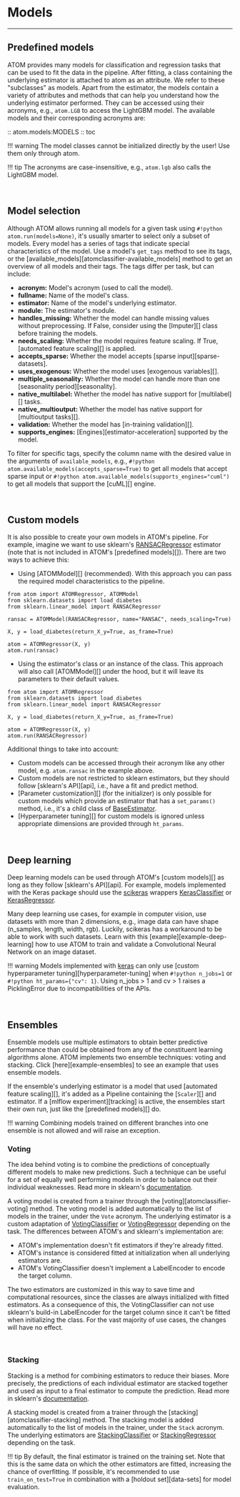 # Models
--------

## Predefined models

ATOM provides many models for classification and regression tasks
that can be used to fit the data in the pipeline. After fitting, a
class containing the underlying estimator is attached to atom as an
attribute. We refer to these "subclasses" as models. Apart from the
estimator, the models contain a variety of attributes and methods that
can help you understand how the underlying estimator performed. They
can be accessed using their acronyms, e.g., `atom.LGB` to access the
LightGBM model. The available models and their corresponding
acronyms are:

:: atom.models:MODELS
    :: toc

!!! warning
    The model classes cannot be initialized directly by the user! Use
    them only through atom.

!!! tip
    The acronyms are case-insensitive, e.g., `atom.lgb` also calls
    the LightGBM model.

<br>

## Model selection

Although ATOM allows running all models for a given task using
`#!python atom.run(models=None)`, it's usually smarter to select only
a subset of models. Every model has a series of tags that indicate
special characteristics of the model. Use a model's `get_tags` method
to see its tags, or the [available_models][atomclassifier-available_models]
method to get an overview of all models and their tags. The tags differ
per task, but can include:

- **acronym:** Model's acronym (used to call the model).
- **fullname:** Name of the model's class.
- **estimator:** Name of the model's underlying estimator.
- **module:** The estimator's module.
- **handles_missing:** Whether the model can handle missing values
  without preprocessing. If False, consider using the [Imputer][] class
  before training the models.
- **needs_scaling:** Whether the model requires feature scaling. If True,
  [automated feature scaling][] is applied.
- **accepts_sparse:** Whether the model accepts [sparse input][sparse-datasets].
- **uses_exogenous:** Whether the model uses [exogenous variables][].
- **multiple_seasonality:** Whether the model can handle more than one
  [seasonality period][seasonality].
- **native_multilabel:** Whether the model has native support for [multilabel][] tasks.
- **native_multioutput:** Whether the model has native support for [multioutput tasks][].
- **validation:** Whether the model has [in-training validation][].
- **supports_engines:** [Engines][estimator-acceleration] supported by the model.

To filter for specific tags, specify the column name with the desired value
in the arguments of `available_models`, e.g., `#!python atom.available_models(accepts_sparse=True)`
to get all models that accept sparse input or `#!python atom.available_models(supports_engines="cuml")`
to get all models that support the [cuML][] engine.


<br>

## Custom models

It is also possible to create your own models in ATOM's pipeline. For
example, imagine we want to use sklearn's [RANSACRegressor](https://scikit-learn.org/stable/modules/generated/sklearn.linear_model.RANSACRegressor.html)
estimator (note that is not included in ATOM's [predefined models][]).
There are two ways to achieve this:

* Using [ATOMModel][] (recommended). With this approach you can pass
  the required model characteristics to the pipeline.

```pycon
from atom import ATOMRegressor, ATOMModel
from sklearn.datasets import load_diabetes
from sklearn.linear_model import RANSACRegressor

ransac = ATOMModel(RANSACRegressor, name="RANSAC", needs_scaling=True)

X, y = load_diabetes(return_X_y=True, as_frame=True)

atom = ATOMRegressor(X, y)
atom.run(ransac)
```

* Using the estimator's class or an instance of the class. This approach
  will also call [ATOMModel][] under the hood, but it will leave its
  parameters to their default values.

```pycon
from atom import ATOMRegressor
from sklearn.datasets import load_diabetes
from sklearn.linear_model import RANSACRegressor

X, y = load_diabetes(return_X_y=True, as_frame=True)

atom = ATOMRegressor(X, y)
atom.run(RANSACRegressor)
```

Additional things to take into account:

* Custom models can be accessed through their acronym like any other model, e.g.
  `atom.ransac` in the example above.
* Custom models are not restricted to sklearn estimators, but they should
  follow [sklearn's API][api], i.e., have a fit and predict method.
* [Parameter customization][] (for the initializer) is only possible for
  custom models which provide an estimator that has a `set_params()` method,
  i.e., it's a child class of [BaseEstimator](https://scikit-learn.org/stable/modules/generated/sklearn.base.BaseEstimator.html).
* [Hyperparameter tuning][] for custom models is ignored unless appropriate
  dimensions are provided through `ht_params`.

<br>


## Deep learning

Deep learning models can be used through ATOM's [custom models][]
as long as they follow [sklearn's API][api]. For example, models
implemented with the Keras package should use the [scikeras](https://www.adriangb.com/scikeras/stable/)
wrappers [KerasClassifier](https://www.adriangb.com/scikeras/refs/heads/master/generated/scikeras.wrappers.KerasClassifier.html#scikeras.wrappers.KerasClassifier)
or [KerasRegressor](https://www.adriangb.com/scikeras/refs/heads/master/generated/scikeras.wrappers.KerasRegressor.html#scikeras.wrappers.KerasRegressor).

Many deep learning use cases, for example in computer vision, use datasets
with more than 2 dimensions, e.g., image data can have shape (n_samples,
length, width, rgb). Luckily, scikeras has a workaround to be able to work
with such datasets. Learn with this [example][example-deep-learning] how to
use ATOM to train and validate a Convolutional Neural Network on an image
dataset.

!!! warning
    Models implemented with [keras](https://keras.io/) can only use
    [custom hyperparameter tuning][hyperparameter-tuning] when `#!python n_jobs=1`
    or `#!python ht_params={"cv": 1}`. Using n_jobs > 1 and cv > 1 raises a
    PicklingError due to incompatibilities of the APIs.

<br>


## Ensembles

Ensemble models use multiple estimators to obtain better predictive
performance than could be obtained from any of the constituent learning
algorithms alone. ATOM implements two ensemble techniques: voting and
stacking. Click [here][example-ensembles] to see an example that uses
ensemble models.

If the ensemble's underlying estimator is a model that used [automated feature scaling][],
it's added as a Pipeline containing the [`Scaler`][] and estimator. If
a [mlflow experiment][tracking] is active, the ensembles start their
own run, just like the [predefined models][] do.

!!! warning
    Combining models trained on different branches into one ensemble is
    not allowed and will raise an exception.


### Voting

The idea behind voting is to combine the predictions of conceptually
different models to make new predictions. Such a technique can be
useful for a set of equally well performing models in order to balance
out their individual weaknesses. Read more in sklearn's [documentation](https://scikit-learn.org/stable/modules/ensemble.html#voting-classifier).

A voting model is created from a trainer through the [voting][atomclassifier-voting]
method. The voting model is added automatically to the list of
models in the trainer, under the `Vote` acronym. The underlying
estimator is a custom adaptation of [VotingClassifier](https://scikit-learn.org/stable/modules/generated/sklearn.ensemble.VotingClassifier.html)
or [VotingRegressor](https://scikit-learn.org/stable/modules/generated/sklearn.ensemble.VotingRegressor.html)
depending on the task. The differences between ATOM's and sklearn's
implementation are:

* ATOM's implementation doesn't fit estimators if they're already fitted.
* ATOM's instance is considered fitted at initialization when all underlying
  estimators are.
* ATOM's VotingClassifier doesn't implement a LabelEncoder to encode the
  target column.

The two estimators are customized in this way to save time and computational
resources, since the classes are always initialized with fitted estimators.
As a consequence of this, the VotingClassifier can not use sklearn's build-in
LabelEncoder for the target column since it can't be fitted when initializing
the class. For the vast majority of use cases, the changes will have no effect.


<br>

### Stacking

Stacking is a method for combining estimators to reduce their biases.
More precisely, the predictions of each individual estimator are
stacked together and used as input to a final estimator to compute the
prediction. Read more in sklearn's [documentation](https://scikit-learn.org/stable/modules/ensemble.html#stacked-generalization).

A stacking model is created from a trainer through the [stacking][atomclassifier-stacking]
method. The stacking model is added automatically to the list of
models in the trainer, under the `Stack` acronym. The underlying
estimators are [StackingClassifier](https://scikit-learn.org/stable/modules/generated/sklearn.ensemble.StackingClassifier.html) or [StackingRegressor](https://scikit-learn.org/stable/modules/generated/sklearn.ensemble.StackingRegressor.html)
depending on the task.

!!! tip
    By default, the final estimator is trained on the training set.
    Note that this is the same data on which the other estimators are
    fitted, increasing the chance of overfitting. If possible, it's 
    recommended to use `train_on_test=True` in combination with a
    [holdout set][data-sets] for model evaluation.

